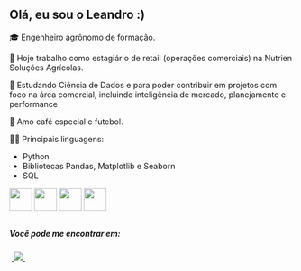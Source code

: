 ## Olá, eu sou o Leandro :)

🎓 Engenheiro agrônomo de formação.

🔭 Hoje trabalho como estagiário de retail (operações comerciais) na Nutrien Soluções Agrícolas.

🌱 Estudando Ciência de Dados e para poder contribuir em projetos com foco na área comercial, incluindo inteligência de mercado, planejamento e performance

💬 Amo café especial e futebol.

🧑‍💻 Principais linguagens:
- Python
- Bibliotecas Pandas, Matplotlib e Seaborn
- SQL
  
<div display ="inline">
  <img src="https://cdn.jsdelivr.net/gh/devicons/devicon@latest/icons/python/python-original.svg" width="40" height="40" />
  <img src="https://cdn.jsdelivr.net/gh/devicons/devicon@latest/icons/pandas/pandas-original.svg" width="40" height="40" />
  <img src="https://cdn.jsdelivr.net/gh/devicons/devicon@latest/icons/matplotlib/matplotlib-original-wordmark.svg" width="40" height="40" />
  <img src="https://cdn.jsdelivr.net/gh/devicons/devicon@latest/icons/azuresqldatabase/azuresqldatabase-original.svg" width="40" height="40" />               
</div>

##
##### Você pode me encontrar em:
&nbsp;<a href="https://br.linkedin.com/in/leandroboteon">
  <img src="https://img.shields.io/badge/linkedin-%230077B5.svg?style=for-the-badge&logo=linkedin&logoColor=white">
</a>&nbsp;
